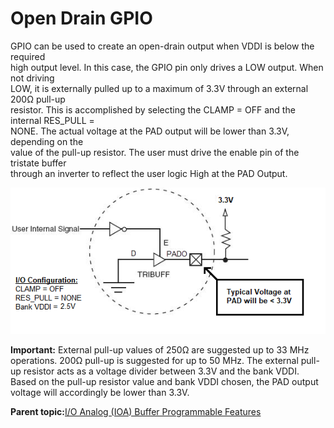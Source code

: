 # Open Drain GPIO

GPIO can be used to create an open-drain output when VDDI is below the required<br /> high output level. In this case, the GPIO pin only drives a LOW output. When not driving<br /> LOW, it is externally pulled up to a maximum of 3.3V through an external 200Ω pull-up<br /> resistor. This is accomplished by selecting the CLAMP = OFF and the internal RES\_PULL =<br /> NONE. The actual voltage at the PAD output will be lower than 3.3V, depending on the<br /> value of the pull-up resistor. The user must drive the enable pin of the tristate buffer<br /> through an inverter to reflect the user logic High at the PAD Output.

![](GUID-2D192087-302D-4485-BDAD-0A97501CD179-low.png "Open Drain GPIO Example")

**Important:** External pull-up values of 250Ω are suggested up to 33 MHz operations. 200Ω pull-up is suggested for up to 50 MHz. The external pull-up resistor acts as a voltage divider between 3.3V and the bank VDDI. Based on the pull-up resistor value and bank VDDI chosen, the PAD output voltage will accordingly be lower than 3.3V.

**Parent topic:**[I/O Analog \(IOA\) Buffer Programmable Features](GUID-CC29CF66-77AD-471C-8A06-94A7337826B5.md)

